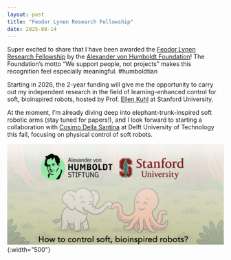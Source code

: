 ```yaml
---
layout: post
title: "Feodor Lynen Research Fellowship"
date: 2025-08-14
---
```

Super excited to share that I have been awarded the [Feodor Lynen Research Fellowship](https://www.humboldt-foundation.de/en/apply/sponsorship-programmes/feodor-lynen-research-fellowship) by the [Alexander von Humboldt Foundation](https://www.humboldt-foundation.de/en/)! The Foundation’s motto “We support people, not projects” makes this recognition feel especially meaningful. #humboldtian

Starting in 2026, the 2-year funding will give me the opportunity to carry out my independent research in the field of learning-enhanced control for soft, bioinspired robots, hosted by Prof. [Ellen Kuhl](https://livingmatter.stanford.edu) at Stanford University.

At the moment, I’m already diving deep into elephant-trunk-inspired soft robotic arms (stay tuned for papers!), and I look forward to starting a collaboration with [Cosimo Della Santina](https://cosimodellasantina.eu) at Delft University of Technology this fall, focusing on physical control of soft robots.

![Humboldt Fellowship](/assets/img/news/humboldt.png){:width="500"}